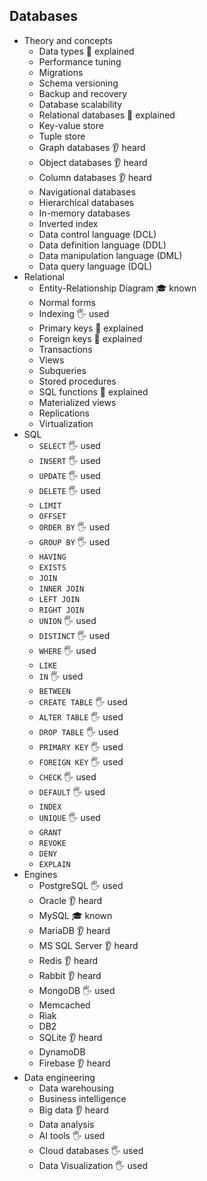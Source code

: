 ## Databases

- Theory and concepts
  - Data types 🙋 explained
  - Performance tuning
  - Migrations
  - Schema versioning
  - Backup and recovery
  - Database scalability
  - Relational databases 🙋 explained
  - Key-value store
  - Tuple store
  - Graph databases 👂 heard
  - Object databases 👂 heard
  - Column databases 👂 heard
  - Navigational databases
  - Hierarchical databases
  - In-memory databases
  - Inverted index
  - Data control language (DCL)
  - Data definition language (DDL)
  - Data manipulation language (DML)
  - Data query language (DQL)
- Relational
  - Entity-Relationship Diagram 🎓 known
  - Normal forms
  - Indexing 🖐️ used
  - Primary keys 🙋 explained
  - Foreign keys 🙋 explained
  - Transactions
  - Views
  - Subqueries
  - Stored procedures
  - SQL functions 🙋 explained
  - Materialized views
  - Replications
  - Virtualization
- SQL
  - `SELECT` 🖐️ used
  - `INSERT` 🖐️ used
  - `UPDATE` 🖐️ used
  - `DELETE` 🖐️ used
  - `LIMIT`
  - `OFFSET`
  - `ORDER BY` 🖐️ used
  - `GROUP BY` 🖐️ used
  - `HAVING`
  - `EXISTS`
  - `JOIN`
  - `INNER JOIN`
  - `LEFT JOIN`
  - `RIGHT JOIN`
  - `UNION` 🖐️ used
  - `DISTINCT` 🖐️ used
  - `WHERE` 🖐️ used
  - `LIKE`
  - `IN` 🖐️ used
  - `BETWEEN`
  - `CREATE TABLE` 🖐️ used
  - `ALTER TABLE` 🖐️ used
  - `DROP TABLE` 🖐️ used
  - `PRIMARY KEY` 🖐️ used
  - `FOREIGN KEY` 🖐️ used
  - `CHECK` 🖐️ used
  - `DEFAULT` 🖐️ used
  - `INDEX`
  - `UNIQUE` 🖐️ used
  - `GRANT`
  - `REVOKE`
  - `DENY`
  - `EXPLAIN`
- Engines
  - PostgreSQL 🖐️ used
  - Oracle 👂 heard
  - MySQL 🎓 known
  - MariaDB 👂 heard
  - MS SQL Server 👂 heard
  - Redis 👂 heard
  - Rabbit 👂 heard
  - MongoDB 🖐️ used
  - Memcached
  - Riak
  - DB2
  - SQLite 👂 heard
  - DynamoDB
  - Firebase 👂 heard
- Data engineering
  - Data warehousing
  - Business intelligence
  - Big data 👂 heard
  - Data analysis
  - AI tools 🖐️ used
  - Cloud databases 🖐️ used
  - Data Visualization 🖐️ used
